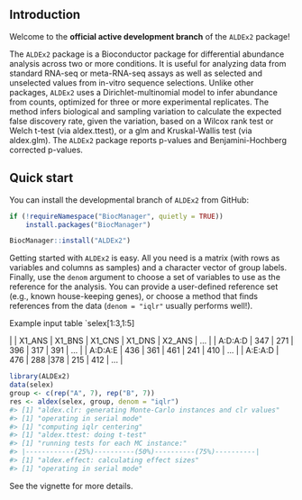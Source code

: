 
<!-- README.md is generated from README.Rmd. Please edit that file -->
Introduction
------------

Welcome to the **official active development branch** of the `ALDEx2` package!

The `ALDEx2` package is a Bioconductor package for differential abundance analysis across two or more conditions. It is useful for analyzing data from standard RNA-seq or meta-RNA-seq assays as well as selected and unselected values from in-vitro sequence selections. Unlike other packages, `ALDEx2` uses a Dirichlet-multinomial model to infer abundance from counts, optimized for three or more experimental replicates. The method infers biological and sampling variation to calculate the expected false discovery rate, given the variation, based on a Wilcox rank test or Welch t-test (via aldex.ttest), or a glm and Kruskal-Wallis test (via aldex.glm). The `ALDEx2` package reports p-values and Benjamini-Hochberg corrected p-values.

Quick start
-----------

You can install the developmental branch of `ALDEx2` from GitHub:

``` r
if (!requireNamespace("BiocManager", quietly = TRUE))
    install.packages("BiocManager")

BiocManager::install("ALDEx2")
```

Getting started with `ALDEx2` is easy. All you need is a matrix (with rows as variables and columns as samples) and a character vector of group labels. Finally, use the `denom` argument to choose a set of variables to use as the reference for the analysis. You can provide a user-defined reference set (e.g., known house-keeping genes), or choose a method that finds references from the data (`denom = "iqlr"` usually performs well!).

Example input table `selex[1:3,1:5]

| |        X1_ANS | X1_BNS | X1_CNS | X1_DNS | X2_ANS | ... |
| A:D:A:D |   347 |   271  |  396 |    317 |   391  | ... |
| A:D:A:E |   436  |  361   | 461  |  241   | 410  | ... |
| A:E:A:D |   476   | 288    |378   | 215   | 412  | ... |

``` r
library(ALDEx2)
data(selex)
group <- c(rep("A", 7), rep("B", 7))
res <- aldex(selex, group, denom = "iqlr")
#> [1] "aldex.clr: generating Monte-Carlo instances and clr values"
#> [1] "operating in serial mode"
#> [1] "computing iqlr centering"
#> [1] "aldex.ttest: doing t-test"
#> [1] "running tests for each MC instance:"
#> |------------(25%)----------(50%)----------(75%)----------|
#> [1] "aldex.effect: calculating effect sizes"
#> [1] "operating in serial mode"
```

See the vignette for more details.
